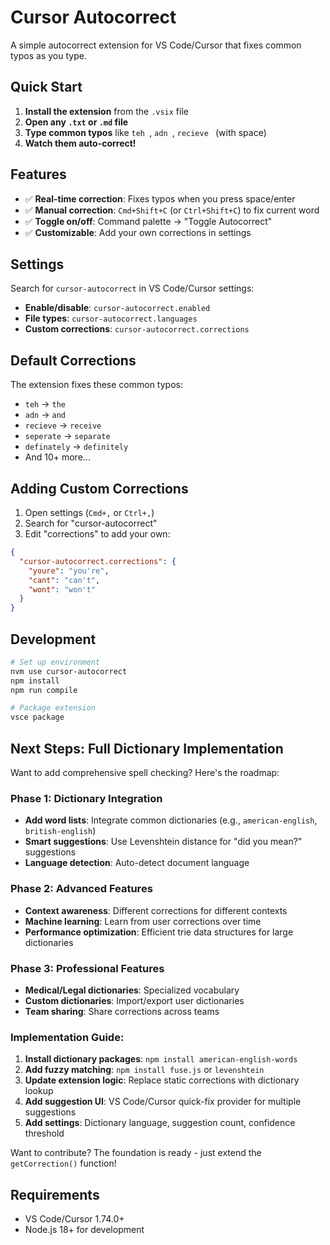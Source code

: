 # Cursor Autocorrect

A simple autocorrect extension for VS Code/Cursor that fixes common typos as you type.

## Quick Start

1. **Install the extension** from the `.vsix` file
2. **Open any `.txt` or `.md` file**
3. **Type common typos** like `teh `, `adn `, `recieve ` (with space)
4. **Watch them auto-correct!**

## Features

- ✅ **Real-time correction**: Fixes typos when you press space/enter
- ✅ **Manual correction**: `Cmd+Shift+C` (or `Ctrl+Shift+C`) to fix current word
- ✅ **Toggle on/off**: Command palette → "Toggle Autocorrect"
- ✅ **Customizable**: Add your own corrections in settings

## Settings

Search for `cursor-autocorrect` in VS Code/Cursor settings:

- **Enable/disable**: `cursor-autocorrect.enabled`
- **File types**: `cursor-autocorrect.languages` 
- **Custom corrections**: `cursor-autocorrect.corrections`

## Default Corrections

The extension fixes these common typos:
- `teh` → `the`
- `adn` → `and`
- `recieve` → `receive`
- `seperate` → `separate`
- `definately` → `definitely`
- And 10+ more...

## Adding Custom Corrections

1. Open settings (`Cmd+,` or `Ctrl+,`)
2. Search for "cursor-autocorrect"
3. Edit "corrections" to add your own:

```json
{
  "cursor-autocorrect.corrections": {
    "youre": "you're",
    "cant": "can't",
    "wont": "won't"
  }
}
```

## Development

```bash
# Set up environment
nvm use cursor-autocorrect
npm install
npm run compile

# Package extension
vsce package
```

## Next Steps: Full Dictionary Implementation

Want to add comprehensive spell checking? Here's the roadmap:

### Phase 1: Dictionary Integration
- **Add word lists**: Integrate common dictionaries (e.g., `american-english`, `british-english`)
- **Smart suggestions**: Use Levenshtein distance for "did you mean?" suggestions
- **Language detection**: Auto-detect document language

### Phase 2: Advanced Features
- **Context awareness**: Different corrections for different contexts
- **Machine learning**: Learn from user corrections over time
- **Performance optimization**: Efficient trie data structures for large dictionaries

### Phase 3: Professional Features
- **Medical/Legal dictionaries**: Specialized vocabulary
- **Custom dictionaries**: Import/export user dictionaries
- **Team sharing**: Share corrections across teams

### Implementation Guide:
1. **Install dictionary packages**: `npm install american-english-words`
2. **Add fuzzy matching**: `npm install fuse.js` or `levenshtein`
3. **Update extension logic**: Replace static corrections with dictionary lookup
4. **Add suggestion UI**: VS Code/Cursor quick-fix provider for multiple suggestions
5. **Add settings**: Dictionary language, suggestion count, confidence threshold

Want to contribute? The foundation is ready - just extend the `getCorrection()` function!

## Requirements

- VS Code/Cursor 1.74.0+
- Node.js 18+ for development